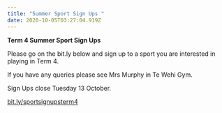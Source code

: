 ```yaml
---
title: "Summer Sport Sign Ups "
date: 2020-10-05T03:27:04.919Z
---
```

**Term 4 Summer Sport Sign Ups** 

Please go on the bit.ly below and sign up to a sport you are interested in playing in Term 4. 

If you have any queries please see Mrs Murphy in Te Wehi Gym. 

Sign Ups close Tuesday 13 October. 

[bit.ly/sportsignupsterm4](https://docs.google.com/forms/d/e/1FAIpQLSdRDd5c5gxV3ItwYBClj4-H5FwVXeWpwTqzhcCJ6ZKAILXKvQ/viewform?fbclid=IwAR3LqAWZ-3C3rEtM4Dmjn_iuiQYJE-Af31XKTNyRlSTXLRC9g77qhq5xpRU)